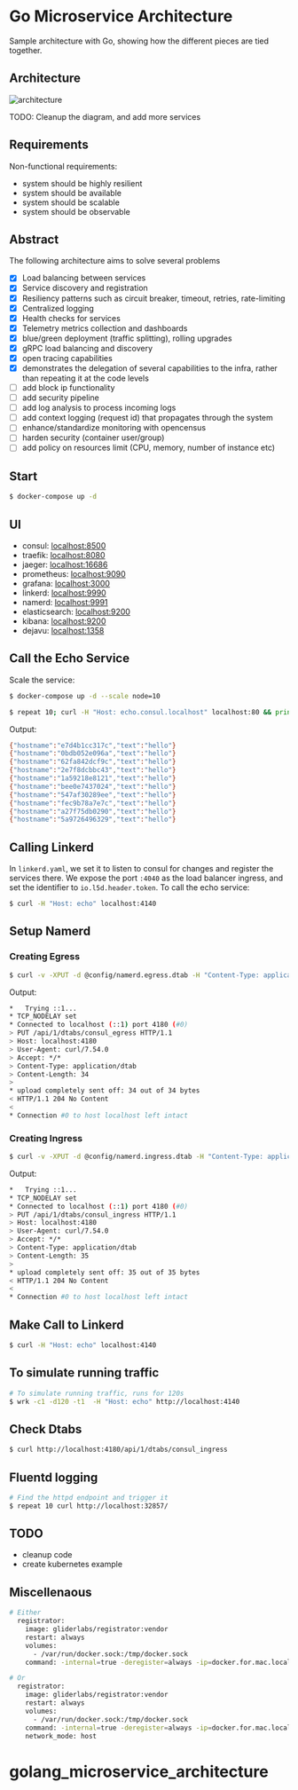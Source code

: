 # Go Microservice Architecture

Sample architecture with Go, showing how the different pieces are tied together.

## Architecture

![architecture](assets/architecture.png)

TODO: Cleanup the diagram, and add more services

## Requirements

Non-functional requirements:

- system should be highly resilient
- system should be available
- system should be scalable
- system should be observable

## Abstract

The following architecture aims to solve several problems

- [x] Load balancing between services
- [x] Service discovery and registration
- [x] Resiliency patterns such as circuit breaker, timeout, retries, rate-limiting
- [x] Centralized logging
- [x] Health checks for services
- [x] Telemetry metrics collection and dashboards
- [x] blue/green deployment (traffic splitting), rolling upgrades
- [x] gRPC load balancing and discovery
- [x] open tracing capabilities
- [x] demonstrates the delegation of several capabilities to the infra, rather than repeating it at the code levels
- [ ] add block ip functionality
- [ ] add security pipeline 
- [ ] add log analysis to process incoming logs
- [ ] add context logging (request id) that propagates through the system
- [ ] enhance/standardize monitoring with opencensus
- [ ] harden security (container user/group)
- [ ] add policy on resources limit (CPU, memory, number of instance etc)

## Start

```bash
$ docker-compose up -d
```

## UI

- consul: [localhost:8500](http://localhost:8500)
- traefik: [localhost:8080](http://localhost:8080)
- jaeger: [localhost:16686](http://localhost:16686)
- prometheus: [localhost:9090](http://localhost:9090)
- grafana: [localhost:3000](http://localhost:3000)
- linkerd: [localhost:9990](http://localhost:9990)
- namerd: [localhost:9991](http://localhost:9991)
- elasticsearch: [localhost:9200](http://localhost:9200)
- kibana: [localhost:9200](http://localhost:5601)
- dejavu: [localhost:1358](http://localhost:1358)

## Call the Echo Service

Scale the service:

```bash
$ docker-compose up -d --scale node=10
```

```bash
$ repeat 10; curl -H "Host: echo.consul.localhost" localhost:80 && printf "\n";
```

Output:

```bash
{"hostname":"e7d4b1cc317c","text":"hello"}
{"hostname":"0bdb052e096a","text":"hello"}
{"hostname":"62fa842dcf9c","text":"hello"}
{"hostname":"2e7f8dcbbc43","text":"hello"}
{"hostname":"1a59218e8121","text":"hello"}
{"hostname":"bee0e7437024","text":"hello"}
{"hostname":"547af30289ee","text":"hello"}
{"hostname":"fec9b78a7e7c","text":"hello"}
{"hostname":"a27f75db0290","text":"hello"}
{"hostname":"5a9726496329","text":"hello"}
```

## Calling Linkerd

In `linkerd.yaml`, we set it to listen to consul for changes and register the services there. We expose the port `:4040` as the load balancer ingress, and set the identifier to `io.l5d.header.token`. To call the echo service:

```bash
$ curl -H "Host: echo" localhost:4140
```

## Setup Namerd

### Creating Egress

```bash
$ curl -v -XPUT -d @config/namerd.egress.dtab -H "Content-Type: application/dtab" http://localhost:4180/api/1/dtabs/consul_egress
```

Output:

```bash
*   Trying ::1...
* TCP_NODELAY set
* Connected to localhost (::1) port 4180 (#0)
> PUT /api/1/dtabs/consul_egress HTTP/1.1
> Host: localhost:4180
> User-Agent: curl/7.54.0
> Accept: */*
> Content-Type: application/dtab
> Content-Length: 34
>
* upload completely sent off: 34 out of 34 bytes
< HTTP/1.1 204 No Content
<
* Connection #0 to host localhost left intact
```


### Creating Ingress

```bash
$ curl -v -XPUT -d @config/namerd.ingress.dtab -H "Content-Type: application/dtab" http://localhost:4180/api/1/dtabs/consul_ingress
```

Output:

```bash
*   Trying ::1...
* TCP_NODELAY set
* Connected to localhost (::1) port 4180 (#0)
> PUT /api/1/dtabs/consul_ingress HTTP/1.1
> Host: localhost:4180
> User-Agent: curl/7.54.0
> Accept: */*
> Content-Type: application/dtab
> Content-Length: 35
>
* upload completely sent off: 35 out of 35 bytes
< HTTP/1.1 204 No Content
<
* Connection #0 to host localhost left intact
```

## Make Call to Linkerd

```bash
$ curl -H "Host: echo" localhost:4140
```

## To simulate running traffic

```bash
# To simulate running traffic, runs for 120s
$ wrk -c1 -d120 -t1  -H "Host: echo" http://localhost:4140
```

## Check Dtabs

```bash
$ curl http://localhost:4180/api/1/dtabs/consul_ingress
```
<!--
This code shows how to distribute traffic in linkerd, particularly useful for blue/green deployment. One-tenth of the traffic will be sent to api2 and the rest to api1. api2 is the newer version that needs to be released.

/svc      => /#/io.l5d.linker_to_consul/.local;
/svc/api1 => 1 * /#/io.l5d.linker_to_consul/.local/api2 & 9 * /#/io.l5d.linker_to_consul/.local/api1;
If you make the call to api1 ten times, you should get one call to the api2 and nine calls to the api2. api1 returns the text hello while api2 the text world.

# Making a single call
$ curl -H "Host: api1" localhost:4140

# Making twenty calls
$ for i in {1..20}; do curl -H "Host: api1" localhost:4140; echo ""; done
Let's simulate a running traffic, and make dynamic configuration to change the routing.

# To simulate running traffic, runs for 120s
$ wrk -c1 -d120 -t1  -H "Host: api1" http://localhost:4140
While the traffic is running, make a request to split the traffic by half.

# Shift to 50:50, half old api, half new api traffic
$ curl -v -X PUT -d @namerd50.dtab -H "Content-Type: application/dtab" http://localhost:4180/api/1/dtabs/linker_to_consul

# Shift 100% to new api
$ curl -v -X PUT -d @namerd100.dtab -H "Content-Type: application/dtab" http://localhost:4180/api/1/dtabs/linker_to_consul
If the new api is down, linkerd/namerd will hold a cache of the previous running service and will automatically revert back.

# Kill new api
$ docker-compose stop api2-->

## Fluentd logging

```bash
# Find the httpd endpoint and trigger it
$ repeat 10 curl http://localhost:32857/
```

## TODO

- cleanup code
- create kubernetes example

## Miscellenaous

```bash
# Either
  registrator:
    image: gliderlabs/registrator:vendor
    restart: always
    volumes:
      - /var/run/docker.sock:/tmp/docker.sock
    command: -internal=true -deregister=always -ip=docker.for.mac.localhost -cleanup -tags=registrator consul://consul:8500

# Or
  registrator:
    image: gliderlabs/registrator:vendor
    restart: always
    volumes:
      - /var/run/docker.sock:/tmp/docker.sock
    command: -internal=true -deregister=always -ip=docker.for.mac.localhost -cleanup -tags=registrator consul:8500
    network_mode: host
```
# golang_microservice_architecture
